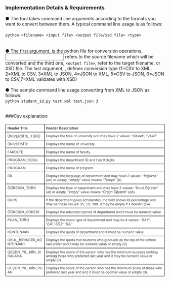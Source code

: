 ### Implementation Details & Requirements
● The tool takes command line arguments according to the formats you want to convert
between them. A typical command line usage is as follows: <br><br>
`python <filename> <input file> <output file/xsd file> <type>` <br><br><br>
● The first argument, <filename> is the python file for conversion operations, <input
file> refers to the source filename which will be converted and the third one,
`<output file>`, refer to the target filename, or XSD file. The last argument,
<type>, defines conversion type (1=CSV to XML, 2=XML to CSV, 3=XML to JSON,
4=JSON to XML, 5=CSV to JSON, 6=JSON to CSV,7=XML validates with XSD) <br><br>
● The sample command line usage converting from XML to JSON as follows: <br>
`python student_id.py test.xml test.json 3` <br> <br>
 
###Csv explanation: <br><br>
![alt text](https://github.com/HazarZYGC/Pythonic-Convertor-Tool/blob/master/img/csv_exp.PNG)


